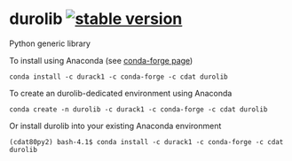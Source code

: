 durolib [![stable version](https://img.shields.io/badge/Current%20version-1.1.1-brightgreen.svg)](https://github.com/durack1/durolib/releases/tag/1.1.1)
=====

Python generic library

To install using Anaconda (see [conda-forge page](https://anaconda.org/durack1/durolib))
```
conda install -c durack1 -c conda-forge -c cdat durolib
```
To create an durolib-dedicated environment using Anaconda
```
conda create -n durolib -c durack1 -c conda-forge -c cdat durolib
```
Or install durolib into your existing Anaconda environment
```
(cdat80py2) bash-4.1$ conda install -c durack1 -c conda-forge -c cdat durolib
```
